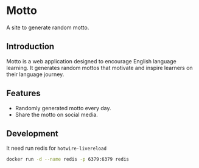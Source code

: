 # Motto

A site to generate random motto.

## Introduction

Motto is a web application designed to encourage English language learning. It generates random mottos that motivate and inspire learners on their language journey.

## Features

- Randomly generated motto every day.
- Share the motto on social media.

## Development

It need run redis for `hotwire-livereload`

```bash
docker run -d --name redis -p 6379:6379 redis
```
